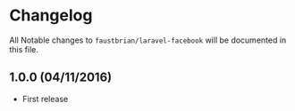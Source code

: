 # Changelog

All Notable changes to `faustbrian/laravel-facebook` will be documented in this file.

## 1.0.0 (04/11/2016)
- First release
